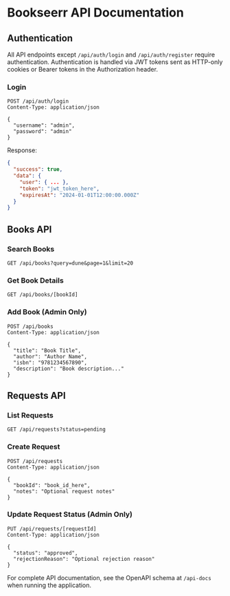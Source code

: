 # Bookseerr API Documentation

## Authentication

All API endpoints except `/api/auth/login` and `/api/auth/register` require authentication. Authentication is handled via JWT tokens sent as HTTP-only cookies or Bearer tokens in the Authorization header.

### Login
```http
POST /api/auth/login
Content-Type: application/json

{
  "username": "admin",
  "password": "admin"
}
```

Response:
```json
{
  "success": true,
  "data": {
    "user": { ... },
    "token": "jwt_token_here",
    "expiresAt": "2024-01-01T12:00:00.000Z"
  }
}
```

## Books API

### Search Books
```http
GET /api/books?query=dune&page=1&limit=20
```

### Get Book Details
```http
GET /api/books/[bookId]
```

### Add Book (Admin Only)
```http
POST /api/books
Content-Type: application/json

{
  "title": "Book Title",
  "author": "Author Name",
  "isbn": "9781234567890",
  "description": "Book description..."
}
```

## Requests API

### List Requests
```http
GET /api/requests?status=pending
```

### Create Request
```http
POST /api/requests
Content-Type: application/json

{
  "bookId": "book_id_here",
  "notes": "Optional request notes"
}
```

### Update Request Status (Admin Only)
```http
PUT /api/requests/[requestId]
Content-Type: application/json

{
  "status": "approved",
  "rejectionReason": "Optional rejection reason"
}
```

For complete API documentation, see the OpenAPI schema at `/api-docs` when running the application.
